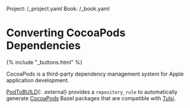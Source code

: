 Project: /_project.yaml
Book: /_book.yaml

# Converting CocoaPods Dependencies

{% include "_buttons.html" %}

CocoaPods is a third-party dependency management system for Apple application
development.

[PodToBUILD](https://github.com/pinterest/PodToBUILD){: .external} provides a
`repository_rule` to automatically generate [CocoaPods](https://cocoapods.org/)
Bazel packages that are compatible with [Tulsi](https://tulsi.bazel.build/).

